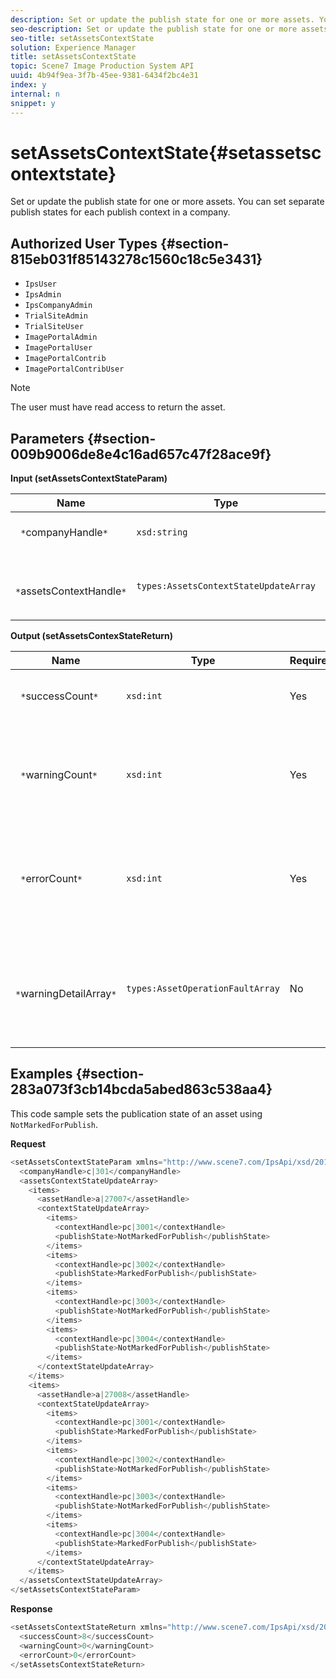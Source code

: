 ```yaml
---
description: Set or update the publish state for one or more assets. You can set separate publish states for each publish context in a company.
seo-description: Set or update the publish state for one or more assets. You can set separate publish states for each publish context in a company.
seo-title: setAssetsContextState
solution: Experience Manager
title: setAssetsContextState
topic: Scene7 Image Production System API
uuid: 4b94f9ea-3f7b-45ee-9381-6434f2bc4e31
index: y
internal: n
snippet: y
---
```


# setAssetsContextState{#setassetscontextstate}

Set or update the publish state for one or more assets. You can set separate publish states for each publish context in a company.

## Authorized User Types {#section-815eb031f85143278c1560c18c5e3431}

* `IpsUser` 
* `IpsAdmin` 
* `IpsCompanyAdmin` 
* `TrialSiteAdmin` 
* `TrialSiteUser` 
* `ImagePortalAdmin` 
* `ImagePortalUser` 
* `ImagePortalContrib` 
* `ImagePortalContribUser`

>[!NOTE]
>
>The user must have read access to return the asset.

## Parameters {#section-009b9006de8e4c16ad657c47f28ace9f}

**Input (setAssetsContextStateParam)** 

|  Name  | Type  | Required  | Description  |
|---|---|---|---|
|  ` *`companyHandle`*`  | `xsd:string`  | Yes  | Handle to the company.  |
|  ` *`assetsContextHandle`*`  | `types:AssetsContextStateUpdateArray`  | Yes  | An array of assets and their new publish states.  |

**Output (setAssetsContexStateReturn)** 

|  Name  | Type  | Required  | Description  |
|---|---|---|---|
|  ` *`successCount`*`  | `xsd:int`  | Yes  | The number of assets successfully changed.  |
|  ` *`warningCount`*`  | `xsd:int`  | Yes  | The number of warnings generated when the operation attempted to modify assets.  |
|  ` *`errorCount`*`  | `xsd:int`  | Yes  | The number of errors generated when the operation attempted to modify assets.  |
|  ` *`warningDetailArray`*`  | `types:AssetOperationFaultArray`  | No  | Array of errors generated by assets when the operation attempted to modify them.  |

## Examples {#section-283a073f3cb14bcda5abed863c538aa4}

This code sample sets the publication state of an asset using `NotMarkedForPublish`.

**Request** 

```java
<setAssetsContextStateParam xmlns="http://www.scene7.com/IpsApi/xsd/2011-11-04">
  <companyHandle>c|301</companyHandle>
  <assetsContextStateUpdateArray>
    <items>
      <assetHandle>a|27007</assetHandle>
      <contextStateUpdateArray>
        <items>
          <contextHandle>pc|3001</contextHandle>
          <publishState>NotMarkedForPublish</publishState>
        </items>
        <items>
          <contextHandle>pc|3002</contextHandle>
          <publishState>MarkedForPublish</publishState>
        </items>
        <items>
          <contextHandle>pc|3003</contextHandle>
          <publishState>NotMarkedForPublish</publishState>
        </items>
        <items>
          <contextHandle>pc|3004</contextHandle>
          <publishState>NotMarkedForPublish</publishState>
        </items>
      </contextStateUpdateArray>
    </items>
    <items>
      <assetHandle>a|27008</assetHandle>
      <contextStateUpdateArray>
        <items>
          <contextHandle>pc|3001</contextHandle>
          <publishState>MarkedForPublish</publishState>
        </items>
        <items>
          <contextHandle>pc|3002</contextHandle>
          <publishState>NotMarkedForPublish</publishState>
        </items>
        <items>
          <contextHandle>pc|3003</contextHandle>
          <publishState>NotMarkedForPublish</publishState>
        </items>
        <items>
          <contextHandle>pc|3004</contextHandle>
          <publishState>MarkedForPublish</publishState>
        </items>
      </contextStateUpdateArray>
    </items>
  </assetsContextStateUpdateArray>
</setAssetsContextStateParam>
```

**Response** 

```java
<setAssetsContextStateReturn xmlns="http://www.scene7.com/IpsApi/xsd/2011-11-04-beta">
  <successCount>8</successCount>
  <warningCount>0</warningCount>
  <errorCount>0</errorCount>
</setAssetsContextStateReturn>
```

